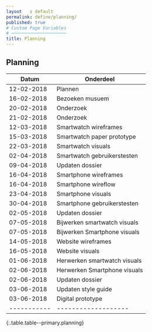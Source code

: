 ```yaml
---
layout   : default
permalink: define/planning/
published: true
# Custom Page Variables
# ─────────────────────
title: Planning
---
```


## Planning

Datum      | Onderdeel
-----------|-----------
12-02-2018 | Plannen
16-02-2018 | Bezoeken musuem
20-02-2018 | Onderzoek
21-02-2018 | Onderzoek
12-03-2018 | Smartwatch wireframes
15-03-2018 | Smartwatch paper prototype
22-03-2018 | Smartwatch visuals
02-04-2018 | Smartwatch gebruikerstesten
09-04-2018 | Updaten dossier
16-04-2018 | Smartphone wireframes
16-04-2018 | Smartphone wireflow
23-04-2018 | Smartphone visuals
30-04-2018 | Smartphone gebruikerstesten
02-05-2018 | Updaten dossier
07-05-2018 | Bijwerken smartwatch visuals
07-05-2018 | Bijwerken Smartphone visuals
14-05-2018 | Website wireframes
16-05-2018 | Website visuals
01-06-2018 | Herwerken smartwatch visuals
02-06-2018 | Herwerken Smartphone visuals
02-06-2018 | Updaten dossier
03-06-2018 | Updaten style guide
03-06-2018 | Digital prototype
-----------|-------------------
{:.table.table--primary.planning}
